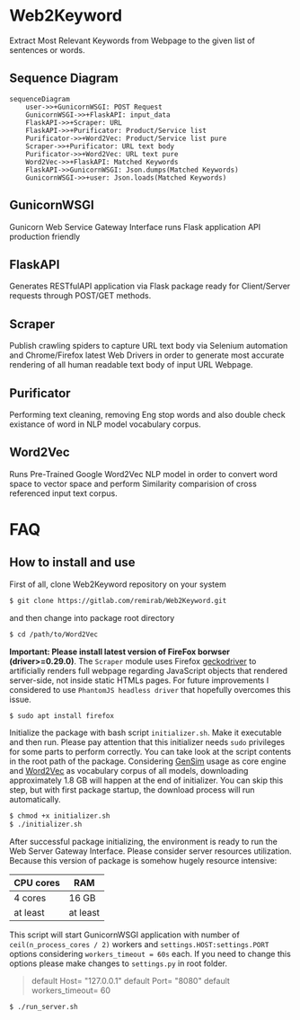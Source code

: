 # Web2Keyword
Extract Most Relevant Keywords from Webpage to the given list of sentences or words.

## Sequence Diagram
```mermaid
sequenceDiagram
    user->>+GunicornWSGI: POST Request
    GunicornWSGI->>+FlaskAPI: input_data
    FlaskAPI->>+Scraper: URL
    FlaskAPI->>+Purificator: Product/Service list
    Purificator->>+Word2Vec: Product/Service list pure
    Scraper->>+Purificator: URL text body
    Purificator->>+Word2Vec: URL text pure
    Word2Vec->>+FlaskAPI: Matched Keywords
    FlaskAPI->>GunicornWSGI: Json.dumps(Matched Keywords)
    GunicornWSGI->>+user: Json.loads(Matched Keywords)
```

## GunicornWSGI
Gunicorn Web Service Gateway Interface runs Flask application API production friendly

## FlaskAPI
Generates RESTfulAPI application via Flask package ready for Client/Server requests through POST/GET methods.

## Scraper
Publish crawling spiders to capture URL text body via Selenium automation and Chrome/Firefox latest Web Drivers in order to generate most accurate rendering of all human readable text body of input URL Webpage.
 
## Purificator
Performing text cleaning, removing Eng stop words and also double check existance of word in NLP model vocabulary corpus. 

## Word2Vec
Runs Pre-Trained Google Word2Vec NLP model in order to convert word space to vector space and perform Similarity comparision of cross referenced input text corpus.

# FAQ
## How to install and use
First of all, clone Web2Keyword repository on your system
```bash
$ git clone https://gitlab.com/remirab/Web2Keyword.git
```
and then change into package root directory
```bash
$ cd /path/to/Word2Vec
```
**Important: Please install latest version of FireFox borwser (driver>=0.29.0)**. The `Scraper` module uses Firefox [geckodriver](https://github.com/mozilla/geckodriver) to artificially renders full webpage regarding JavaScript objects that rendered server-side, not inside static HTMLs pages. For future improvements I considered to use `PhantomJS headless driver` that hopefully overcomes this issue.
```bash
$ sudo apt install firefox
```
Initialize the package with bash script `initializer.sh`. Make it executable and then run. Please pay attention that this initializer needs `sudo` privileges for some parts to perform correctly. You can take look at the script contents in the root path of the package. Considering [GenSim](https://pypi.org/project/gensim/) usage as core engine and [Word2Vec](https://en.wikipedia.org/wiki/Word2vec) as vocabulary corpus of all models, downloading approximately 1.8 GB will happen at the end of initializer. You can skip this step, but with first package startup, the download process will run automatically. 
```bash
$ chmod +x initializer.sh
$ ./initializer.sh
```
After successful package initializing, the environment is ready to run the Web Server Gateway Interface. Please consider server resources utilization. Because this version of package is somehow hugely resource intensive:

| CPU cores     | RAM           |
| ------------- | ------------- |
| 4 cores       | 16 GB         |
| at least      | at least      |

This script will start GunicornWSGI application with number of `ceil(n_process_cores / 2)` workers and `settings.HOST:settings.PORT` options considering `workers_timeout = 60s` each. If you need to change this options please make changes to `settings.py` in root folder.
> default Host= "127.0.0.1"
> default Port= "8080"
> default workers_timeout= 60
```bash
$ ./run_server.sh
```

```
